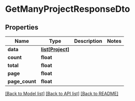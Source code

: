 # GetManyProjectResponseDto

## Properties
Name | Type | Description | Notes
------------ | ------------- | ------------- | -------------
**data** | [**list[Project]**](Project.md) |  | 
**count** | **float** |  | 
**total** | **float** |  | 
**page** | **float** |  | 
**page_count** | **float** |  | 

[[Back to Model list]](../README.md#documentation-for-models) [[Back to API list]](../README.md#documentation-for-api-endpoints) [[Back to README]](../README.md)


